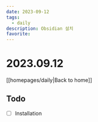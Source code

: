 ```yaml
---
date: 2023-09-12
tags:
  - daily
description: Obsidian 설치
favorite:
---
```

# 2023.09.12
[[homepages/daily|Back to home]]
## Todo
- [ ] Installation